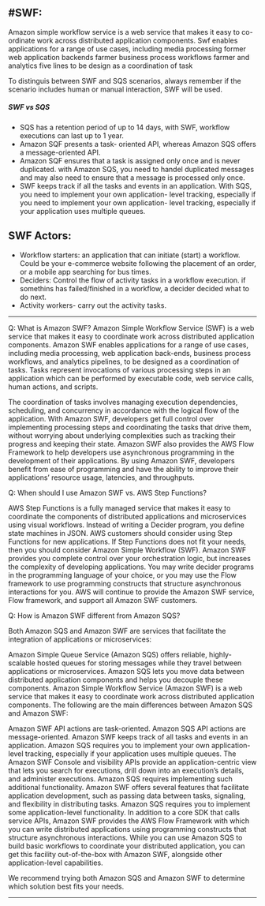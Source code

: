 #SWF:
---


Amazon simple workflow service is a web service that makes it easy to co-ordinate work across distributed application components. Swf enables applications for a range of use cases, including media processing former web application backends farmer business process workflows farmer and analytics five lines to be design as a coordination of task



To distinguis between SWF and SQS scenarios, always remember if the scenario includes human or manual interaction, SWF will be used.

##### SWF vs SQS
- SQS has a retention period of up to 14 days, with SWF, workflow executions can last up to 1 year.
- Amazon SQF presents a task- oriented API, whereas Amazon SQS offers a message-oriented API.
- Amazon SQF ensures that a task is assigned only once and is never duplicated. with Amazon SQS, you need to handel duplicated messages and may also need to ensure that a message is processed only once.
- SWF keeps track if all the tasks and events in an application. With SQS, you need to implement your own application- level tracking, especially if you need to implement your own application- level tracking, especially if your application uses multiple queues.

SWF Actors:
-----------
- Workflow starters: an application that can initiate (start) a workflow. Could be your e-commerce website following the placement of an order, or a mobile app searching for bus times.
- Deciders: Control the flow of activity tasks in a workflow execution. if somethins has failed/finished in a workflow, a decider decided what to do next.
- Activity workers- carry out the activity tasks.

-----

Q: What is Amazon SWF?
Amazon Simple Workflow Service (SWF) is a web service that makes it easy to coordinate work across distributed application components. Amazon SWF enables applications for a range of use cases, including media processing, web application back-ends, business process workflows, and analytics pipelines, to be designed as a coordination of tasks. Tasks represent invocations of various processing steps in an application which can be performed by executable code, web service calls, human actions, and scripts.

The coordination of tasks involves managing execution dependencies, scheduling, and concurrency in accordance with the logical flow of the application. With Amazon SWF, developers get full control over implementing processing steps and coordinating the tasks that drive them, without worrying about underlying complexities such as tracking their progress and keeping their state. Amazon SWF also provides the AWS Flow Framework to help developers use asynchronous programming in the development of their applications. By using Amazon SWF, developers benefit from ease of programming and have the ability to improve their applications’ resource usage, latencies, and throughputs.


Q: When should I use Amazon SWF vs. AWS Step Functions?

AWS Step Functions is a fully managed service that makes it easy to coordinate the components of distributed applications and microservices using visual workflows. Instead of writing a Decider program, you define state machines in JSON. AWS customers should consider using Step Functions for new applications. If Step Functions does not fit your needs, then you should consider Amazon Simple Workflow (SWF). Amazon SWF provides you complete control over your orchestration logic, but increases the complexity of developing applications. You may write decider programs in the programming language of your choice, or you may use the Flow framework to use programming constructs that structure asynchronous interactions for you. AWS will continue to provide the Amazon SWF service, Flow framework, and support all Amazon SWF customers.


Q: How is Amazon SWF different from Amazon SQS?

Both Amazon SQS and Amazon SWF are services that facilitate the integration of applications or microservices:

Amazon Simple Queue Service (Amazon SQS) offers reliable, highly-scalable hosted queues for storing messages while they travel between applications or microservices. Amazon SQS lets you move data between distributed application components and helps you decouple these components.
Amazon Simple Workflow Service (Amazon SWF) is a web service that makes it easy to coordinate work across distributed application components.
The following are the main differences between Amazon SQS and Amazon SWF:

Amazon SWF API actions are task-oriented. Amazon SQS API actions are message-oriented.
Amazon SWF keeps track of all tasks and events in an application. Amazon SQS requires you to implement your own application-level tracking, especially if your application uses multiple queues.
The Amazon SWF Console and visibility APIs provide an application-centric view that lets you search for executions, drill down into an execution’s details, and administer executions. Amazon SQS requires implementing such additional functionality.
Amazon SWF offers several features that facilitate application development, such as passing data between tasks, signaling, and flexibility in distributing tasks. Amazon SQS requires you to implement some application-level functionality.
In addition to a core SDK that calls service APIs, Amazon SWF provides the AWS Flow Framework with which you can write distributed applications using programming constructs that structure asynchronous interactions.
While you can use Amazon SQS to build basic workflows to coordinate your distributed application, you can get this facility out-of-the-box with Amazon SWF, alongside other application-level capabilities.

We recommend trying both Amazon SQS and Amazon SWF to determine which solution best fits your needs.

----------------------------------------
